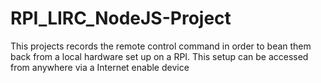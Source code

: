 # RPI_LIRC_NodeJS-Project
This projects records the remote control command in order to bean them back from a local hardware set up on a RPI. This setup can be accessed from anywhere via a Internet enable device
